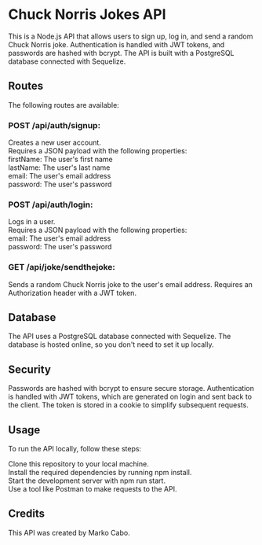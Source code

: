 # Chuck Norris Jokes API
This is a Node.js API that allows users to sign up, log in, and send a random Chuck Norris joke. Authentication is handled with JWT tokens,
and passwords are hashed with bcrypt. The API is built with a PostgreSQL database connected with Sequelize.

## Routes
The following routes are available:

### POST /api/auth/signup:  
Creates a new user account.  
Requires a JSON payload with the following properties:  
firstName: The user's first name  
lastName: The user's last name  
email: The user's email address  
password: The user's password  

### POST /api/auth/login:  
Logs in a user.  
Requires a JSON payload with the following properties:  
email: The user's email address  
password: The user's password

### GET /api/joke/sendthejoke:  
Sends a random Chuck Norris joke to the user's email address. Requires an Authorization header with a JWT token.

## Database
The API uses a PostgreSQL database connected with Sequelize. The database is hosted online, so you don't need to set it up locally.

## Security
Passwords are hashed with bcrypt to ensure secure storage. Authentication is handled with JWT tokens, which are generated on login and sent back to the client.
The token is stored in a cookie to simplify subsequent requests.

## Usage
To run the API locally, follow these steps:

Clone this repository to your local machine.  
Install the required dependencies by running npm install.  
Start the development server with npm run start.  
Use a tool like Postman to make requests to the API.

## Credits
This API was created by Marko Cabo.
